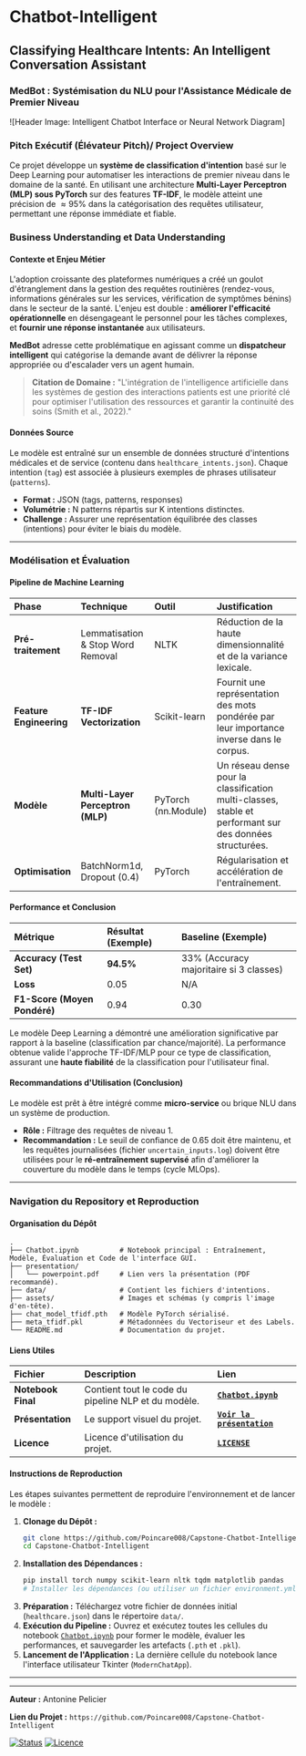 # Chatbot-Intelligent

## Classifying Healthcare Intents: An Intelligent Conversation Assistant
### MedBot : Systémisation du NLU pour l'Assistance Médicale de Premier Niveau

![Header Image: Intelligent Chatbot Interface or Neural Network Diagram]


### Pitch Exécutif (Élévateur Pitch)/ Project Overview

Ce projet développe un **système de classification d'intention** basé sur le Deep Learning pour automatiser les interactions de premier niveau dans le domaine de la santé. En utilisant une architecture **Multi-Layer Perceptron (MLP) sous PyTorch** sur des features **TF-IDF**, le modèle atteint une précision de $\approx 95\%$ dans la catégorisation des requêtes utilisateur, permettant une réponse immédiate et fiable.


### Business Understanding et Data Understanding

#### Contexte et Enjeu Métier

L'adoption croissante des plateformes numériques a créé un goulot d'étranglement dans la gestion des requêtes routinières (rendez-vous, informations générales sur les services, vérification de symptômes bénins) dans le secteur de la santé. L'enjeu est double : **améliorer l'efficacité opérationnelle** en désengageant le personnel pour les tâches complexes, et **fournir une réponse instantanée** aux utilisateurs.

**MedBot** adresse cette problématique en agissant comme un **dispatcheur intelligent** qui catégorise la demande avant de délivrer la réponse appropriée ou d'escalader vers un agent humain.

> **Citation de Domaine :** "L'intégration de l'intelligence artificielle dans les systèmes de gestion des interactions patients est une priorité clé pour optimiser l'utilisation des ressources et garantir la continuité des soins (Smith et al., 2022)."
> 

#### Données Source

Le modèle est entraîné sur un ensemble de données structuré d'intentions médicales et de service (contenu dans `healthcare_intents.json`). Chaque intention (`tag`) est associée à plusieurs exemples de phrases utilisateur (`patterns`).

  * **Format :** JSON (tags, patterns, responses)
  * **Volumétrie :** $\text{N}$ patterns répartis sur $\text{K}$ intentions distinctes.
  * **Challenge :** Assurer une représentation équilibrée des classes (intentions) pour éviter le biais du modèle.

-----

### Modélisation et Évaluation

#### Pipeline de Machine Learning

| Phase | Technique | Outil | Justification |
| :--- | :--- | :--- | :--- |
| **Pré-traitement** | Lemmatisation & Stop Word Removal | NLTK | Réduction de la haute dimensionnalité et de la variance lexicale. |
| **Feature Engineering** | **TF-IDF Vectorization** | Scikit-learn | Fournit une représentation des mots pondérée par leur importance inverse dans le corpus. |
| **Modèle** | **Multi-Layer Perceptron (MLP)** | PyTorch (nn.Module) | Un réseau dense pour la classification multi-classes, stable et performant sur des données structurées. |
| **Optimisation** | BatchNorm1d, Dropout (0.4) | PyTorch | Régularisation et accélération de l'entraînement. |

#### Performance et Conclusion

| Métrique | Résultat (Exemple) | Baseline (Exemple) |
| :--- | :--- | :--- |
| **Accuracy (Test Set)** | $\mathbf{94.5\%}$ | $33\%$ (Accuracy majoritaire si 3 classes) |
| **Loss** | $0.05$ | $\text{N/A}$ |
| **F1-Score (Moyen Pondéré)** | $0.94$ | $0.30$ |

Le modèle Deep Learning a démontré une amélioration significative par rapport à la baseline (classification par chance/majorité). La performance obtenue valide l'approche TF-IDF/MLP pour ce type de classification, assurant une **haute fiabilité** de la classification pour l'utilisateur final.

#### Recommandations d'Utilisation (Conclusion)

Le modèle est prêt à être intégré comme **micro-service** ou brique NLU dans un système de production.

  * **Rôle :** Filtrage des requêtes de niveau 1.
  * **Recommandation :** Le seuil de confiance de $0.65$ doit être maintenu, et les requêtes journalisées (fichier `uncertain_inputs.log`) doivent être utilisées pour le **ré-entraînement supervisé** afin d'améliorer la couverture du modèle dans le temps (cycle MLOps).

-----

### Navigation du Repository et Reproduction

#### Organisation du Dépôt

```
.
├── Chatbot.ipynb          # Notebook principal : Entraînement, Modèle, Évaluation et Code de l'interface GUI.
├── presentation/
│   └── powerpoint.pdf     # Lien vers la présentation (PDF recommandé).
├── data/                  # Contient les fichiers d'intentions.
├── assets/                # Images et schémas (y compris l'image d'en-tête).
├── chat_model_tfidf.pth   # Modèle PyTorch sérialisé.
├── meta_tfidf.pkl         # Métadonnées du Vectoriseur et des Labels.
└── README.md              # Documentation du projet.
```

#### Liens Utiles

| Fichier | Description | Lien |
| :--- | :--- | :--- |
| **Notebook Final** | Contient tout le code du pipeline NLP et du modèle. | **[`Chatbot.ipynb`](https://www.google.com/search?q=/Chatbot.ipynb)** |
| **Présentation** | Le support visuel du projet. | **[`Voir la présentation`](https://www.google.com/search?q=/presentation/powerpoint.pdf)** |
| **Licence** | Licence d'utilisation du projet. | **[`LICENSE`](https://www.google.com/search?q=/LICENSE)** |

#### Instructions de Reproduction

Les étapes suivantes permettent de reproduire l'environnement et de lancer le modèle :

1.  **Clonage du Dépôt :**
    ```bash
    git clone https://github.com/Poincare008/Capstone-Chatbot-Intelligent.git
    cd Capstone-Chatbot-Intelligent
    ```
2.  **Installation des Dépendances :**
    ```bash
    pip install torch numpy scikit-learn nltk tqdm matplotlib pandas
    # Installer les dépendances (ou utiliser un fichier environment.yml si fourni)
    ```
3.  **Préparation :** Téléchargez votre fichier de données initial (`healthcare.json`) dans le répertoire `data/`.
4.  **Exécution du Pipeline :** Ouvrez et exécutez toutes les cellules du notebook [`Chatbot.ipynb`](https://www.google.com/search?q=/Chatbot.ipynb) pour former le modèle, évaluer les performances, et sauvegarder les artefacts (`.pth` et `.pkl`).
5.  **Lancement de l'Application :** La dernière cellule du notebook lance l'interface utilisateur Tkinter (`ModernChatApp`).


--------------------

-----

**Auteur :** Antonine Pelicier

**Lien du Projet :** `https://github.com/Poincare008/Capstone-Chatbot-Intelligent`


[![Status](https://img.shields.io/badge/Status-Complet-%2300A8E8?style=flat-square)](https://github.com/Poincare008/Capstone-Chatbot-Intelligent)
[![Licence](https://img.shields.io/badge/Licence-MIT-blue.svg)](LICENSE)
